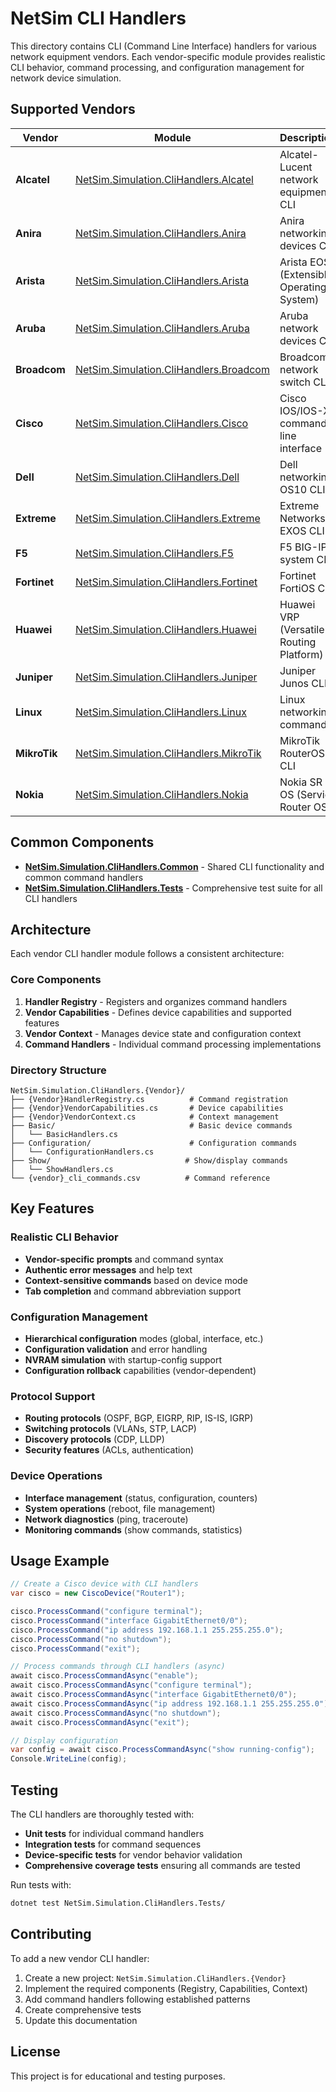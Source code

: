 # NetSim CLI Handlers

This directory contains CLI (Command Line Interface) handlers for various network equipment vendors. Each vendor-specific module provides realistic CLI behavior, command processing, and configuration management for network device simulation.

## Supported Vendors

| Vendor | Module | Description |
|--------|--------|-------------|
| **Alcatel** | [NetSim.Simulation.CliHandlers.Alcatel](NetSim.Simulation.CliHandlers.Alcatel/) | Alcatel-Lucent network equipment CLI |
| **Anira** | [NetSim.Simulation.CliHandlers.Anira](NetSim.Simulation.CliHandlers.Anira/) | Anira networking devices CLI |
| **Arista** | [NetSim.Simulation.CliHandlers.Arista](NetSim.Simulation.CliHandlers.Arista/) | Arista EOS (Extensible Operating System) |
| **Aruba** | [NetSim.Simulation.CliHandlers.Aruba](NetSim.Simulation.CliHandlers.Aruba/) | Aruba network devices CLI |
| **Broadcom** | [NetSim.Simulation.CliHandlers.Broadcom](NetSim.Simulation.CliHandlers.Broadcom/) | Broadcom network switch CLI |
| **Cisco** | [NetSim.Simulation.CliHandlers.Cisco](NetSim.Simulation.CliHandlers.Cisco/) | Cisco IOS/IOS-XE command line interface |
| **Dell** | [NetSim.Simulation.CliHandlers.Dell](NetSim.Simulation.CliHandlers.Dell/) | Dell networking OS10 CLI |
| **Extreme** | [NetSim.Simulation.CliHandlers.Extreme](NetSim.Simulation.CliHandlers.Extreme/) | Extreme Networks EXOS CLI |
| **F5** | [NetSim.Simulation.CliHandlers.F5](NetSim.Simulation.CliHandlers.F5/) | F5 BIG-IP system CLI |
| **Fortinet** | [NetSim.Simulation.CliHandlers.Fortinet](NetSim.Simulation.CliHandlers.Fortinet/) | Fortinet FortiOS CLI |
| **Huawei** | [NetSim.Simulation.CliHandlers.Huawei](NetSim.Simulation.CliHandlers.Huawei/) | Huawei VRP (Versatile Routing Platform) |
| **Juniper** | [NetSim.Simulation.CliHandlers.Juniper](NetSim.Simulation.CliHandlers.Juniper/) | Juniper Junos CLI |
| **Linux** | [NetSim.Simulation.CliHandlers.Linux](NetSim.Simulation.CliHandlers.Linux/) | Linux networking commands |
| **MikroTik** | [NetSim.Simulation.CliHandlers.MikroTik](NetSim.Simulation.CliHandlers.MikroTik/) | MikroTik RouterOS CLI |
| **Nokia** | [NetSim.Simulation.CliHandlers.Nokia](NetSim.Simulation.CliHandlers.Nokia/) | Nokia SR OS (Service Router OS) |

## Common Components

- **[NetSim.Simulation.CliHandlers.Common](NetSim.Simulation.CliHandlers.Common/)** - Shared CLI functionality and common command handlers
- **[NetSim.Simulation.CliHandlers.Tests](NetSim.Simulation.CliHandlers.Tests/)** - Comprehensive test suite for all CLI handlers

## Architecture

Each vendor CLI handler module follows a consistent architecture:

### Core Components

1. **Handler Registry** - Registers and organizes command handlers
2. **Vendor Capabilities** - Defines device capabilities and supported features  
3. **Vendor Context** - Manages device state and configuration context
4. **Command Handlers** - Individual command processing implementations

### Directory Structure

```
NetSim.Simulation.CliHandlers.{Vendor}/
├── {Vendor}HandlerRegistry.cs          # Command registration
├── {Vendor}VendorCapabilities.cs       # Device capabilities  
├── {Vendor}VendorContext.cs            # Context management
├── Basic/                              # Basic device commands
│   └── BasicHandlers.cs
├── Configuration/                      # Configuration commands
│   └── ConfigurationHandlers.cs
├── Show/                              # Show/display commands  
│   └── ShowHandlers.cs
└── {vendor}_cli_commands.csv          # Command reference
```

## Key Features

### Realistic CLI Behavior
- **Vendor-specific prompts** and command syntax
- **Authentic error messages** and help text
- **Context-sensitive commands** based on device mode
- **Tab completion** and command abbreviation support

### Configuration Management
- **Hierarchical configuration** modes (global, interface, etc.)
- **Configuration validation** and error handling
- **NVRAM simulation** with startup-config support
- **Configuration rollback** capabilities (vendor-dependent)

### Protocol Support
- **Routing protocols** (OSPF, BGP, EIGRP, RIP, IS-IS, IGRP)
- **Switching protocols** (VLANs, STP, LACP)
- **Discovery protocols** (CDP, LLDP)
- **Security features** (ACLs, authentication)

### Device Operations
- **Interface management** (status, configuration, counters)
- **System operations** (reboot, file management)
- **Network diagnostics** (ping, traceroute)
- **Monitoring commands** (show commands, statistics)

## Usage Example

```csharp
// Create a Cisco device with CLI handlers
var cisco = new CiscoDevice("Router1");

cisco.ProcessCommand("configure terminal");
cisco.ProcessCommand("interface GigabitEthernet0/0");
cisco.ProcessCommand("ip address 192.168.1.1 255.255.255.0");
cisco.ProcessCommand("no shutdown");
cisco.ProcessCommand("exit");

// Process commands through CLI handlers (async)
await cisco.ProcessCommandAsync("enable");
await cisco.ProcessCommandAsync("configure terminal");
await cisco.ProcessCommandAsync("interface GigabitEthernet0/0");
await cisco.ProcessCommandAsync("ip address 192.168.1.1 255.255.255.0");
await cisco.ProcessCommandAsync("no shutdown");
await cisco.ProcessCommandAsync("exit");

// Display configuration
var config = await cisco.ProcessCommandAsync("show running-config");
Console.WriteLine(config);
```

## Testing

The CLI handlers are thoroughly tested with:

- **Unit tests** for individual command handlers
- **Integration tests** for command sequences
- **Device-specific tests** for vendor behavior validation
- **Comprehensive coverage tests** ensuring all commands are tested

Run tests with:
```bash
dotnet test NetSim.Simulation.CliHandlers.Tests/
```

## Contributing

To add a new vendor CLI handler:

1. Create a new project: `NetSim.Simulation.CliHandlers.{Vendor}`
2. Implement the required components (Registry, Capabilities, Context)
3. Add command handlers following established patterns
4. Create comprehensive tests
5. Update this documentation

## License

This project is for educational and testing purposes.